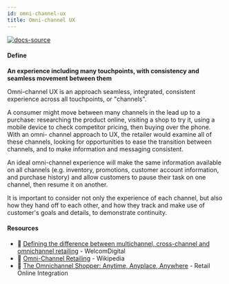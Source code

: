 ```yaml
---
id: omni-channel-ux
title: Omni-channel UX
---
```


[![docs-source](https://img.shields.io/badge/SRC-UX%20Companion-blue)](https://play.google.com/store/apps/details?id=com.cyberduck.uxcompanion)

#### Define

**An experience including many touchpoints, with consistency and seamless movement between them**

Omni-channel UX is an approach seamless, integrated, consistent experience across all touchpoints, or "channels".

A consumer might move between many channels in the lead up to a purchase: researching the product online, visiting a shop to try it, using a mobile device to check competitor pricing, then buying over the phone. With an omni- channel approach to UX, the retailer would examine all of these channels, looking for opportunities to ease the transition between channels, and to make information and messaging consistent.

An ideal omni-channel experience will make the same information available on all channels (e.g. inventory, promotions, customer account information, and purchase history) and allow customers to pause their task on one channel, then resume it on another.

It is important to consider not only the experience of each channel, but also how they hand off to each other, and how they track and make use of customer's goals and details, to demonstrate continuity.

#### Resources

* 📃 [Defining the difference between multichannel, cross-channel and omnichannel retailing](http://www.welcomdigital.com/multichannel-cross-channel-omnichannel-retailing-whats-difference) - WelcomDigital
* 📃 [Omni-Channel Retailing](https://en.wikipedia.org/wiki/Omni-channel_Retailing) - Wikipedia
* 📃 [The Omnichannel Shopper: Anytime, Anyplace, Anywhere](http://www.mytotalretail.com/article/the-omnichannel-shopper-anytime-anyplace-anywhere/) - Retail Online Integration